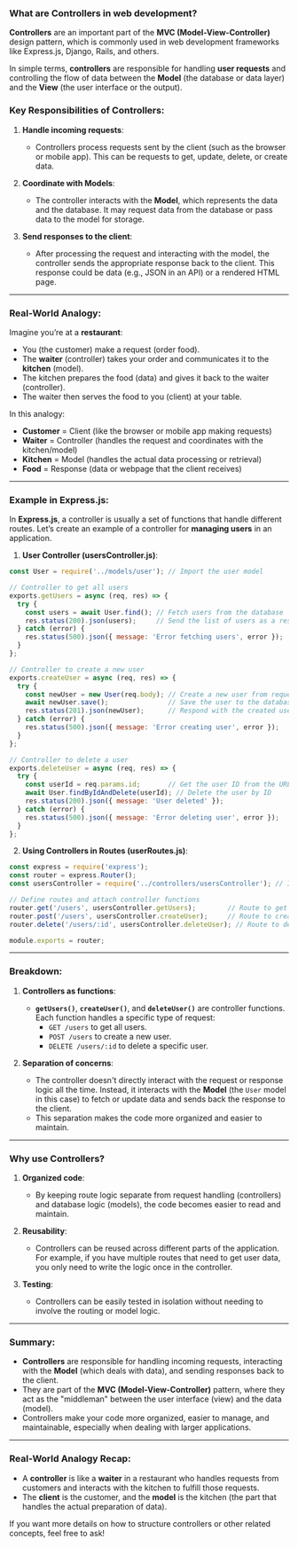 ### What are **Controllers** in web development?

**Controllers** are an important part of the **MVC (Model-View-Controller)** design pattern, which is commonly used in web development frameworks like Express.js, Django, Rails, and others.

In simple terms, **controllers** are responsible for handling **user requests** and controlling the flow of data between the **Model** (the database or data layer) and the **View** (the user interface or the output).

### Key Responsibilities of Controllers:

1. **Handle incoming requests**: 
   - Controllers process requests sent by the client (such as the browser or mobile app). This can be requests to get, update, delete, or create data.

2. **Coordinate with Models**: 
   - The controller interacts with the **Model**, which represents the data and the database. It may request data from the database or pass data to the model for storage.

3. **Send responses to the client**: 
   - After processing the request and interacting with the model, the controller sends the appropriate response back to the client. This response could be data (e.g., JSON in an API) or a rendered HTML page.

---

### Real-World Analogy:

Imagine you’re at a **restaurant**:
- You (the customer) make a request (order food).
- The **waiter** (controller) takes your order and communicates it to the **kitchen** (model).
- The kitchen prepares the food (data) and gives it back to the waiter (controller).
- The waiter then serves the food to you (client) at your table.

In this analogy:
- **Customer** = Client (like the browser or mobile app making requests)
- **Waiter** = Controller (handles the request and coordinates with the kitchen/model)
- **Kitchen** = Model (handles the actual data processing or retrieval)
- **Food** = Response (data or webpage that the client receives)

---

### Example in Express.js:

In **Express.js**, a controller is usually a set of functions that handle different routes. Let’s create an example of a controller for **managing users** in an application.

1. **User Controller (usersController.js)**:

```javascript
const User = require('../models/user'); // Import the user model

// Controller to get all users
exports.getUsers = async (req, res) => {
  try {
    const users = await User.find(); // Fetch users from the database
    res.status(200).json(users);     // Send the list of users as a response
  } catch (error) {
    res.status(500).json({ message: 'Error fetching users', error });
  }
};

// Controller to create a new user
exports.createUser = async (req, res) => {
  try {
    const newUser = new User(req.body); // Create a new user from request data
    await newUser.save();               // Save the user to the database
    res.status(201).json(newUser);      // Respond with the created user data
  } catch (error) {
    res.status(500).json({ message: 'Error creating user', error });
  }
};

// Controller to delete a user
exports.deleteUser = async (req, res) => {
  try {
    const userId = req.params.id;       // Get the user ID from the URL
    await User.findByIdAndDelete(userId); // Delete the user by ID
    res.status(200).json({ message: 'User deleted' });
  } catch (error) {
    res.status(500).json({ message: 'Error deleting user', error });
  }
};
```

2. **Using Controllers in Routes (userRoutes.js)**:

```javascript
const express = require('express');
const router = express.Router();
const usersController = require('../controllers/usersController'); // Import the controller

// Define routes and attach controller functions
router.get('/users', usersController.getUsers);        // Route to get all users
router.post('/users', usersController.createUser);     // Route to create a new user
router.delete('/users/:id', usersController.deleteUser); // Route to delete a user by ID

module.exports = router;
```

---

### Breakdown:

1. **Controllers as functions**:
   - **`getUsers()`**, **`createUser()`**, and **`deleteUser()`** are controller functions. Each function handles a specific type of request:
     - `GET /users` to get all users.
     - `POST /users` to create a new user.
     - `DELETE /users/:id` to delete a specific user.

2. **Separation of concerns**:
   - The controller doesn't directly interact with the request or response logic all the time. Instead, it interacts with the **Model** (the `User` model in this case) to fetch or update data and sends back the response to the client.
   - This separation makes the code more organized and easier to maintain.

---

### Why use Controllers?

1. **Organized code**: 
   - By keeping route logic separate from request handling (controllers) and database logic (models), the code becomes easier to read and maintain.
   
2. **Reusability**: 
   - Controllers can be reused across different parts of the application. For example, if you have multiple routes that need to get user data, you only need to write the logic once in the controller.

3. **Testing**:
   - Controllers can be easily tested in isolation without needing to involve the routing or model logic.

---

### Summary:

- **Controllers** are responsible for handling incoming requests, interacting with the **Model** (which deals with data), and sending responses back to the client.
- They are part of the **MVC (Model-View-Controller)** pattern, where they act as the "middleman" between the user interface (view) and the data (model).
- Controllers make your code more organized, easier to manage, and maintainable, especially when dealing with larger applications.

---

### Real-World Analogy Recap:

- A **controller** is like a **waiter** in a restaurant who handles requests from customers and interacts with the kitchen to fulfill those requests.
- The **client** is the customer, and the **model** is the kitchen (the part that handles the actual preparation of data).

If you want more details on how to structure controllers or other related concepts, feel free to ask!
